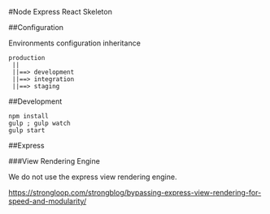#Node Express React Skeleton

##Configuration

Environments configuration inheritance

	production
     ||
     ||==> development
     ||==> integration
     ||==> staging

##Development

    npm install
    gulp ; gulp watch
    gulp start
    
##Express

###View Rendering Engine

We do not use the express view rendering engine.

https://strongloop.com/strongblog/bypassing-express-view-rendering-for-speed-and-modularity/


